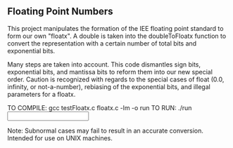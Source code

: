 ## Floating Point Numbers

This project manipulates the formation of the IEE floating point standard to form our own "floatx".
A double is taken into the doubleToFloatx function to convert the representation with a certain number of total bits and exponential bits.

Many steps are taken into account. This code dismantles sign bits, exponential bits, and mantissa bits to reform them into our new special order. Caution is recognized with regards to the special cases of float (0.0, infinity, or not-a-number), rebiasing of the exponential bits, and illegal parameters for a floatx. 

TO COMPILE: 
gcc testFloatx.c floatx.c -lm -o run
TO RUN:
./run <total bits> <exponential bits> 
      <input numbers here>
      
Note: Subnormal cases may fail to result in an accurate conversion.
      Intended for use on UNIX machines.
